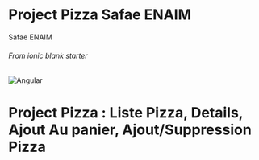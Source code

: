 # Project Pizza Safae ENAIM
Safae ENAIM
###### From _ionic blank starter_
![Angular](https://github.com/safae-enaim/ProjectPizzaSafa/workflows/Angular/badge.svg)

# Project Pizza : Liste Pizza, Details, Ajout Au panier, Ajout/Suppression Pizza



